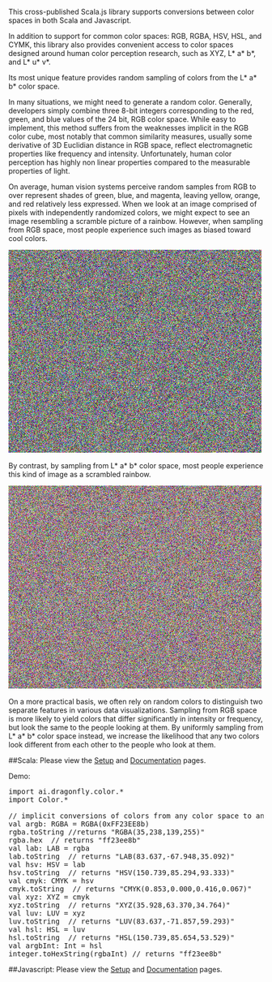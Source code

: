 This cross-published Scala.js library supports conversions between color spaces in both Scala and Javascript.

In addition to support for common color spaces: RGB, RGBA, HSV, HSL, and CYMK, this library
also provides convenient access to color spaces designed around human color
perception research, such as XYZ, L* a* b*, and L* u* v*.   

Its most unique feature provides random sampling of colors from the L* a* b* color space.

In many situations, we might need to generate a random color.  Generally, developers simply combine three
8-bit integers corresponding to the red, green, and blue values of the 24 bit, RGB color space.  While
easy to implement, this method suffers from the weaknesses implicit in the RGB color cube, most notably
that common similarity measures, usually some derivative of 3D Euclidian distance in RGB space, reflect
electromagnetic properties like frequency and intensity.  Unfortunately, human color perception has
highly non linear properties compared to the measurable properties of light.

On average, human vision systems perceive random samples from RGB to over represent shades of green, blue, and
magenta, leaving yellow, orange, and red relatively less expressed.  When we look at an image comprised of pixels
with independently randomized colors, we might expect to see an image resembling a scramble picture of a rainbow.
However, when sampling from RGB space, most people experience such images as biased toward cool colors.

![Image of Randomized Colors Sampled from RGB Space.](https://github.com/dragonfly-ai/color/blob/master/RGB.png "Image of Randomized Colors Sampled from RGB Space.")

By contrast, by sampling from L* a* b* color space, most people experience this kind of image as a scrambled rainbow.

![Image of Randomized Colors Sampled from L* a* b* Space.](https://github.com/dragonfly-ai/color/blob/master/L*a*b*.png "Image of Randomized Colors Sampled from L* a* b* Space.")

On a more practical basis, we often rely on random colors to distinguish two separate features in various data visualizations.
Sampling from RGB space is more likely to yield colors that differ significantly in intensity or frequency, but look the same
to the people looking at them.  By uniformly sampling from L* a* b* color space instead, we increase the likelihood that
any two colors look different from each other to the people who look at them.

##Scala:
Please view the
<a href="https://github.com/dragonfly-ai/Color/wiki/Scala-Setup">Setup</a> and
<a href="http://dragonfly.ai/doc/color/2.13/0.202/ai/dragonfly/color/index.html">Documentation</a> pages.<br />

Demo:<br />
<pre>
import ai.dragonfly.color.*
import Color.*

// implicit conversions of colors from any color space to any other color space.
val argb: RGBA = RGBA(0xFF23EE8b)
rgba.toString //returns "RGBA(35,238,139,255)"
rgba.hex  // returns "ff23ee8b"
val lab: LAB = rgba
lab.toString  // returns "LAB(83.637,-67.948,35.092)"
val hsv: HSV = lab
hsv.toString  // returns "HSV(150.739,85.294,93.333)"
val cmyk: CMYK = hsv
cmyk.toString  // returns "CMYK(0.853,0.000,0.416,0.067)"
val xyz: XYZ = cmyk
xyz.toString  // returns "XYZ(35.928,63.370,34.764)"
val luv: LUV = xyz
luv.toString  // returns "LUV(83.637,-71.857,59.293)"
val hsl: HSL = luv
hsl.toString  // returns "HSL(150.739,85.654,53.529)"
val argbInt: Int = hsl
integer.toHexString(rgbaInt) // returns "ff23ee8b"
</pre>

##Javascript:
Please view the
<a href="https://github.com/dragonfly-ai/Color/wiki/Javascript-Setup">Setup</a> and 
<a href="https://github.com/dragonfly-ai/Color/wiki/dragonfly.ai-Color-Javascript-Documentation">Documentation</a>
pages.<br />

